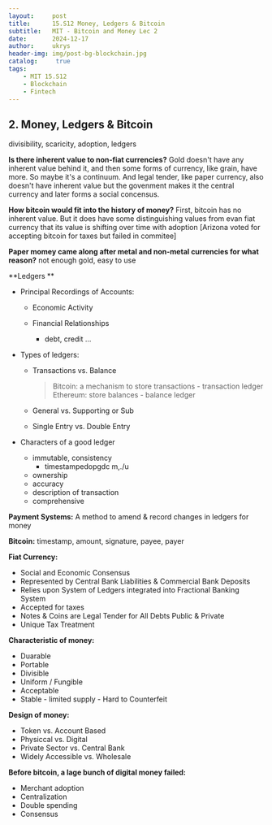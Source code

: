 ```yaml
---
layout:     post
title:      15.S12 Money, Ledgers & Bitcoin
subtitle:   MIT - Bitcoin and Money Lec 2
date:       2024-12-17
author:     ukrys
header-img: img/post-bg-blockchain.jpg
catalog: 	 true
tags:
    - MIT 15.S12
    - Blockchain
    - Fintech
---
```

## 2. Money, Ledgers & Bitcoin

divisibility, scaricity, adoption, ledgers

**Is there inherent value to non-fiat currencies?**
Gold doesn't have any inherent value behind it, and then some forms of currency, like grain, have more. So maybe it's a continuum. And legal tender, like paper currency, also doesn't have inherent value but the govenment makes it the central currency and later forms a social concensus.

**How bitcoin would fit into the history of money?**
First, bitcoin has no inherent value. But it does have some distinguishing values from evan fiat currency that its value is shifting over time with adoption [Arizona voted for accepting bitcoin for taxes but failed in commitee]

**Paper momey came along after metal and non-metal currencies for what reason?**
not enough gold, easy to use

**Ledgers **

- Principal Recordings of Accounts:

  - Economic Activity

  - Financial Relationships
    - debt, credit ...

- Types of ledgers:

  - Transactions vs. Balance

    > Bitcoin: a mechanism to store transactions - transaction ledger
    > Ethereum: store balances - balance ledger

  - General vs. Supporting or Sub

  - Single Entry vs. Double Entry 

- Characters of a good ledger

  - immutable, consistency
    - timestampedopgdc    m,./u
  - ownership
  - accuracy
  - description of transaction
  - comprehensive 

**Payment Systems:** A method to amend & record changes in ledgers for money

**Bitcoin:** timestamp, amount, signature, payee, payer

**Fiat Currency:**

- Social and Economic Consensus
- Represented by Central Bank Liabilities & Commercial Bank Deposits 
- Relies upon System of Ledgers integrated into Fractional Banking System
- Accepted for taxes
- Notes & Coins are Legal Tender for All Debts Public & Private
- Unique Tax Treatment

**Characteristic of money:**

- Duarable
- Portable
- Divisible
- Uniform / Fungible
- Acceptable
- Stable - limited supply - Hard to Counterfeit

**Design of money:**

- Token vs. Account Based
- Physiccal vs. Digital
- Private Sector vs. Central Bank
- Widely Accessible vs. Wholesale

**Before bitcoin, a lage bunch of digital money failed:**

- Merchant adoption
- Centralization
- Double spending
- Consensus

